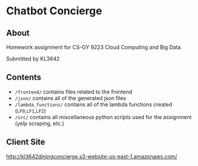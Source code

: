 # Chatbot Concierge #

## About ##

Homework assignment for CS-GY 9223 Cloud Computing and Big Data.

Submitted by KL3642

## Contents ##

- `/frontend/` contains files related to the frontend
- `/json/` contains all of the generated json files
- `/lambda_functions/` contains all of the lambda functions created (`LF0`,`LF1`,`LF2`)
- `/src/` contains all miscellaneous python scripts used for the assignment (yelp scraping, etc.)

## Client Site ##

http://kl3642diningconcierge.s3-website-us-east-1.amazonaws.com/